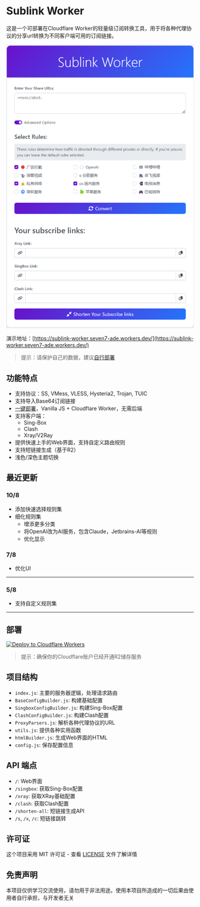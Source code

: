 # Sublink Worker

这是一个可部署在Cloudflare Worker的轻量级订阅转换工具，用于将各种代理协议的分享url转换为不同客户端可用的订阅链接。

![image](/doc/image.png)

演示地址：[https://sublink-worker.seven7-ade.workers.dev/](https://sublink-worker.seven7-ade.workers.dev/)
> 提示：请保护自己的数据，建议[自行部署](#最近更新)

## 功能特点

- 支持协议：SS, VMess, VLESS, Hysteria2, Trojan, TUIC
- 支持导入Base64订阅链接
- [一键部署](#最近更新)，Vanilla JS + Cloudflare Worker，无需后端
- 支持客户端：
  - Sing-Box
  - Clash
  - Xray/V2Ray
- 提供快速上手的Web界面，支持自定义路由规则
- 支持短链接生成（基于R2）
- 浅色/深色主题切换

## 最近更新

### 10/8

- 添加快速选择规则集
- 细化规则集
  - 增添更多分类
  - 将OpenAI改为AI服务，包含Claude，Jetbrains-AI等规则
  - 优化显示

### 7/8

- 优化UI

---

### 5/8

- 支持自定义规则集

---

## 部署

[![Deploy to Cloudflare Workers](https://deploy.workers.cloudflare.com/button)](https://deploy.workers.cloudflare.com/?url=https://github.com/7Sageer/sublink-worker)

> 提示：确保你的Cloudflare账户已经开通R2储存服务

## 项目结构

- `index.js`: 主要的服务器逻辑，处理请求路由
- `BaseConfigBuilder.js`: 构建基础配置
- `SingboxConfigBuilder.js`: 构建Sing-Box配置
- `ClashConfigBuilder.js`: 构建Clash配置
- `ProxyParsers.js`: 解析各种代理协议的URL
- `utils.js`: 提供各种实用函数
- `htmlBuilder.js`: 生成Web界面的HTML
- `config.js`: 保存配置信息

## API 端点

- `/`: Web界面
- `/singbox`: 获取Sing-Box配置
- `/xray`: 获取XRay基础配置
- `/clash`: 获取Clash配置
- `/shorten-all`: 短链接生成API
- `/s`, `/x`, `/c`: 短链接跳转

## 许可证

这个项目采用 MIT 许可证 - 查看 [LICENSE](LICENSE) 文件了解详情

## 免责声明

本项目仅供学习交流使用，请勿用于非法用途。使用本项目所造成的一切后果由使用者自行承担，与开发者无关
